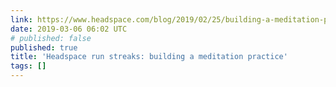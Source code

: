 ```yaml
---
link: https://www.headspace.com/blog/2019/02/25/building-a-meditation-practice/
date: 2019-03-06 06:02 UTC
# published: false
published: true
title: 'Headspace run streaks: building a meditation practice'
tags: []
---
```



